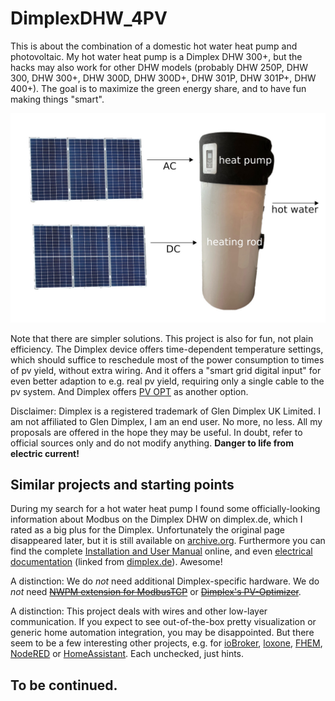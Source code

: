 # DimplexDHW_4PV

This is about the combination of a domestic hot water heat pump and photovoltaic. My hot water heat pump is a Dimplex DHW 300+, but the hacks may also work for other DHW models (probably DHW 250P, DHW 300, DHW 300+, DHW 300D, DHW 300D+, DHW 301P, DHW 301P+, DHW 400+). The goal is to maximize the green energy share, and to have fun making things "smart".

![Overview](./img/dimplexoverview.jpg)

Note that there are simpler solutions. This project is also for fun, not plain efficiency. The Dimplex device offers time-dependent temperature settings, which should suffice to reschedule most of the power consumption to times of pv yield, without extra wiring. And it offers a "smart grid digital input" for even better adaption to e.g. real pv yield, requiring only a single cable to the pv system. And Dimplex offers [PV OPT](https://dimplex.de/presse/news/pv-optimizer) as another option.

Disclaimer: Dimplex is a registered trademark of Glen Dimplex UK Limited. I am not affiliated to Glen Dimplex, I am an end user. No more, no less. All my proposals are offered in the hope they may be useful. In doubt, refer to official sources only and do not modify anything. **Danger to life from electric current!**

## Similar projects and starting points 

During my search for a hot water heat pump I found some officially-looking information about Modbus on the Dimplex DHW on dimplex.de, which I rated as a big plus for the Dimplex. Unfortunately the original page disappeared later, but it is still available on [archive.org](https://web.archive.org/web/20210513144740/http://www.dimplex.de/wiki/index.php/DHW_Modbus_RTU). Furthermore you can find the complete [Installation and User Manual](https://dimplex.de/sites/default/files/downloads/Dimplex_Montageanweisung_4519056601_a_FD0102_DHW300_300_dim.pdf) online, and even [electrical documentation](https://dimplex.de/sites/default/files/DHW_300plus_Elektrodokumentation.pdf) (linked from [dimplex.de](https://dimplex.de/dimplex/warmwasser/warmwasser-waermepumpen/dhw-300plus)). Awesome! 

A distinction: We do *not* need additional Dimplex-specific hardware. We do *not* need [~~NWPM extension for ModbusTCP~~](https://dimplex.atlassian.net/wiki/spaces/DW/pages/2900361221/NWPM+Modbus+TCP+EN) or [~~Dimplex's PV-Optimizer~~](https://www.dimplex-partner.de/media/Montageanweisungen_SYS/5_Zubehoer/dimplex_PV-Opt_fd9907_de.pdf). 
<!--- A generic ModbusRTU/RS485 to ModbusTCP/Ethernet Converter is convenient. A [Shelly 1](https://www.shelly.cloud/de/products/shop/1xs1) ist helpful.-->

A distinction: This project deals with wires and other low-layer communication. If you expect to see out-of-the-box pretty visualization or generic home automation integration, you may be disappointed. But there seem to be a few interesting other projects, e.g. for [ioBroker](https://forum.iobroker.net/topic/5755/frage-dimplex-w%C3%A4rmepumpe-temperaturen-%C3%BCber-modbus-auslesen), [loxone](https://www.loxforum.com/forum/verkabelung-installation/273973-pv-anlage-mit-speicher-fronius-gen24-u-dimplex-warmwasser-w%C3%A4rmepumpe), [FHEM](https://forum.fhem.de/index.php?topic=75638.465), [NodeRED](https://kaloon.ch/2019/03/challenge-dimplex-dhw-300-brauchwasser-waermepumpe-modbus-rtu/) or [HomeAssistant](https://github.com/ChristophCaina/ha-dimplex-heatpump-modbus). Each unchecked, just hints.

## To be continued.
